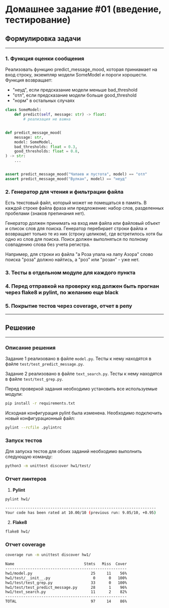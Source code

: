 # Домашнее задание #01 (введение, тестирование)

## Формулировка задачи

---

### 1. Функция оценки сообщения
Реализовать функцию predict_message_mood, которая приниамает на вход строку, экземпляр модели SomeModel и пороги хорошести.
Функция возвращает:
- "неуд", если предсказание модели меньше bad_threshold
- "отл", если предсказание модели больше good_threshold
- "норм" в остальных случаях

```py
class SomeModel:
    def predict(self, message: str) -> float:
        # реализация не важна


def predict_message_mood(
    message: str,
    model: SomeModel,
    bad_thresholds: float = 0.3,
    good_thresholds: float = 0.8,
) -> str:
    ...


assert predict_message_mood("Чапаев и пустота", model) == "отл"
assert predict_message_mood("Вулкан", model) == "неуд"
```

### 2. Генератор для чтения и фильтрации файла
Есть текстовый файл, который может не помещаться в память.
В каждой строке файла фраза или предложение: набор слов, разделенных пробелами (знаков препинания нет).

Генератор должен принимать на вход имя файла или файловый объект и список слов для поиска.
Генератор перебирает строки файла и возвращает только те из них (строку целиком), где встретилось хотя бы одно из слов для поиска.
Поиск должен выполняться по полному совпадению слова без учета регистра.

Например, для строки из файла "а Роза упала на лапу Азора" слово поиска "роза" должно найтись, а "роз" или "розан" - уже нет.

### 3. Тесты в отдельном модуле для каждого пункта

### 4. Перед отправкой на проверку код должен быть прогнан через flake8 и pylint, по желанию еще black

### 5. Покрытие тестов через coverage, отчет в репу

---

## Решение

---

### Описание решения

Задание 1 реализовано в файле `model.py`. Тесты к нему находятся в файле `test/test_predict_message.py`.

Задание 2 реализовано в файле `text_search.py`. Тесты к нему находятся в файле `test/test_grep.py`.

Перед проверкой задания необходимо установить все используемые модули:
```bash
pip install -r requirements.txt
```

Исходная конфигурация pylint была изменена. Необходимо подключить новый конфигурационный файл:
```bash
pylint --rcfile .pylintrc
```

### Запуск тестов

Для запуска тестов для обоих заданий необходимо выполнить следующую команду:
```bash
python3 -m unittest discover hw1/test/
```

### Отчет линтеров

1. **Pylint**
```bash
pylint hw1/

-------------------------------------------------------------------
Your code has been rated at 10.00/10 (previous run: 9.05/10, +0.95)


```

2. **Flake8**
```bash
flake8 hw1/

```

### Отчет coverage
```bash
coverage run -m unittest discover hw1/

Name                               Stmts   Miss  Cover
------------------------------------------------------
hw1/model.py                          25     11    56%
hw1/test/__init__.py                   0      0   100%
hw1/test/test_grep.py                 33      0   100%
hw1/test/test_predict_message.py      28      1    96%
hw1/text_search.py                    11      2    82%
------------------------------------------------------
TOTAL                                 97     14    86%

```